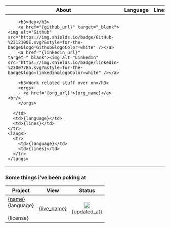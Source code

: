 <table>
  <thead>
    <tr>
      <th>About</th>
      <th>Language</th>
      <th>Lines</th>
    </tr>
  </thead>
  <tbody>
    <tr>
      <td rowspan='{langcount}'>
      
        <h3>Hey</h3>
        <a href="{github_url}" target="_blank"><img alt="Github" src="https://img.shields.io/badge/GitHub-%2312100E.svg?&style=for-the-badge&logo=Github&logoColor=white" /></a> 
        <a href="{linkedin_url}" target="_blank"><img alt="LinkedIn" src="https://img.shields.io/badge/linkedin-%230077B5.svg?&style=for-the-badge&logo=linkedin&logoColor=white" /></a>

        <h3>Work related stuff over on</h3>
        <orgs>
        - <a href='{org_url}'>{org_name}</a><br/>
        </orgs>
      
      </td>
      <td>{language}</td>
      <td>{lines}</td>
    </tr>
    <langs>
      <tr>
        <td>{language}</td>
        <td>{lines}</td>
      </tr>
    </langs>
  </tbody>
</table>

### Some things i've been poking at

<table>
  <thead>
    <tr>
      <th>Project</th>
      <th>View</th>
      <th>Status</th>
    </tr>
  </thead>
  <tbody>
    <repos>
        <tr>
            <td><a href='{html_url}' title='{name}'>{name}</a><br/>{language}<br/><br/>{license}</td>
            <td><a href='{live_url}' title='{live_name}'>{live_name}</a></td>
            <td align="center"><img src='{badge}' height='20px'/><br/>{updated_at}</td>
        </tr>
    </repos>
  </tbody>
</table>